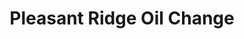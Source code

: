 ---
title: "Pleasant Ridge Oil Change"
url: /pleasant-ridge/pleasant-ridge-oil-change/
shop: car repair
---